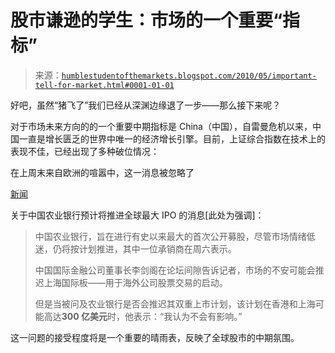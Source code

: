 <!--yml

类别：未分类

日期：2024-05-18 00:13:49

-->

# 股市谦逊的学生：市场的一个重要“指标”

> 来源：[`humblestudentofthemarkets.blogspot.com/2010/05/important-tell-for-market.html#0001-01-01`](https://humblestudentofthemarkets.blogspot.com/2010/05/important-tell-for-market.html#0001-01-01)

好吧，虽然“猪飞了”我们已经从深渊边缘退了一步——那么接下来呢？

对于市场未来方向的的一个重要中期指标是 China（中国），自雷曼危机以来，中国一直是增长匮乏的世界中唯一的经济增长引擎。目前，上证综合指数在技术上的表现不佳，已经出现了多种破位情况：

在上周末来自欧洲的喧嚣中，这一消息被忽略了

[新闻](http://www.shanghaidaily.com/sp/article/2010/201005/20100510/article_436496.htm)

关于中国农业银行预计将推进全球最大 IPO 的消息[此处为强调]：

> 中国农业银行，旨在进行有史以来最大的首次公开募股，尽管市场情绪低迷，仍将按计划推进，其中一位承销商在周六表示。
> 
> 中国国际金融公司董事长李剑阁在论坛间隙告诉记者，市场的不安可能会推迟上海国际板——用于海外公司股票交易的启动。
> 
> 但是当被问及农业银行是否会推迟其双重上市计划，该计划在香港和上海可能高达**300 亿美元**时，他表示：“我认为不会有影响。”

这一问题的接受程度将是一个重要的晴雨表，反映了全球股市的中期氛围。
